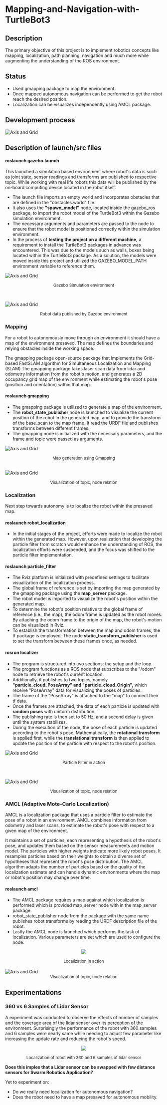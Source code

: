# Mapping-and-Navigation-with-TurtleBot3

## Description
The primary objective of this project is to implement robotics concepts like mapping, localization, path planning, navigation and much more while augmenting the understanding of the ROS environment.

## Status
- Used gmapping package to map the environment.
- Once mapped autonomous navigation can be performed to get the robot reach the desired position.
- Localization can be visualizes independently using AMCL package.

## Development process

<!-- ```mermaid
%%{init: { 'logLevel': 'debug', 'theme': 'forest', 'gitGraph': {'showBranches': true, 'mainBranchName': 'Localization'}} }%%
    gitGraph
      commit id: "roslaunch gazebo"
      branch Mapping
      checkout Mapping
      checkout Localization
      commit id: "roslaunch robot_localization" tag: "halted"
      commit id: "roslaunch particle_filter"
      commit id: "rosrun localizer"
      commit id: "rosrun teleop_keyboard"
      checkout Mapping
      branch AMCL
      checkout AMCL
      branch Navigation
      checkout Navigation
      checkout Mapping
      commit id: "roslaunch gmapping"
      commit id: "rosrun teleo_keyboard"
      commit id: "rosrun map_server"
      checkout AMCL
      commit id: "roslaunch amcl"
      commit id: "rosrun teleop_keyboard"
      checkout Navigation
      commit id: "roslaunch navigation"
      checkout Localization          
``` -->
![Axis and Grid](/images/GitGraph.png)

## Description of launch/src files

#### roslaunch gazebo.launch

This launched a simulation based environment where robot's data is such as joint state, sensor readings and transforms are published to respective topic. While working with real life robots this data will be published by the on-board computing device located in the robot itself.
- The launch file imports an empty world and incorporates obstacles that are defined in the "obstacles.world" file.
- It also uses the **"spawn_model"** node, located inside the gazebo_ros package, to import the robot model of the TurtleBot3 within the Gazebo simulation environment.
- The necessary arguments and parameters are passed to the node to ensure that the robot model is positioned correctly within the simulation environment.
- In the process of **testing the project on a different machine,** a requirement to install the TurtleBot3 packages in advance was encountered. This was due to the models such as walls, boxes being located within the TurtleBot3 package. As a solution, the models were moved inside this project and utilized the GAZEBO_MODEL_PATH environment variable to reference them.

![Axis and Grid](/images/gazebo.png)
<font size="2"><center>Gazebo Simulation environment</center></font>

<br>

![Axis and Grid](/images/gazebo_rosgraph.png)
<font size="2"><center>Robot data published by Gazebo environment</center></font>

### Mapping

For a robot to autonomously move through an environment it should have a map of the environment presaved. The map defines the boundaries and relying obstacles inside the working space. 


The gmapping package open-source package that implements the Grid-based FastSLAM algorithm for Simultaneous Localization and Mapping (SLAM).The gmapping package takes laser scan data from lidar and odometry information from the robot's motion, and generates a 2D occupancy grid map of the environment while estimating the robot's pose (position and orientation) within that map.

#### roslaunch gmapping
- The gmapping package is utilized to generate a map of the environment.
- The **robot_state_publisher** node is launched to visualize the current position of the robot in the generated map, and to provide the transform of the base_scan to the map frame. It read the URDF file and publishes transforms between different frames.
- The gmapping node is initialized with the necessary parameters, and the frame and topic were passed as arguments.

![Axis and Grid](/images/gmapping.png)

<font size="2"><center>Map generation using Gmapping </center></font>
<br>

![Axis and Grid](/images/gmapping_rosgraph.png)
<font size="2"><center>Visualization of topic, node relation </center></font>

### Localization

Next step towards autonomy is to localize the robot within the presaved map.

#### roslaunch robot_localization
- In the initial stages of the project, efforts were made to localize the robot within the generated map. However, upon realization that developing the particle filter from scratch would enhance the understanding of ROS, the localization efforts were suspended, and the focus was shifted to the particle filter implementation.

#### roslaunch particle_filter
- The Rviz platform is initialized with predefined settings to facilitate visualization of the localization process.
- The global frame of reference is set by importing the map generated by the gmapping package using the **map_server** package.
- The robot model is imported to visualize the robot's position within the generated map.
- To determine the robot's position relative to the global frame of reference (i.e., the map), the odom frame is updated as the robot moves. By attaching the odom frame to the origin of the map, the robot's motion can be visualized in Rviz.
- To establish the transformation between the map and odom frames, the tf package is employed. The node **static_transform_publisher** is used to set the transform between these frames once, as needed.

#### rosrun localizer
- The program is structured into two sections: the setup and the loop.
- The program functions as a ROS node that subscribes to the "/odom" node to retrieve the robot's current location.
- Additionally, it publishes to two topics, namely **"particle_cloud_PoseArray" and "particle_cloud_Origin",** which receive "PoseArray" data for visualizing the poses of particles.
- The frame of the "PoseArray" is attached to the "map" to connect their tf data.
- Once the frames are attached, the data of each particle is updated with **random poses** with uniform distribution.
- The publishing rate is then set to 50 Hz, and a second delay is given until the system stabilizes.
- During the execution of the node, the pose of each particle is updated according to the robot's pose. Mathematically, the **rotational transform** is applied first, while the **translational transform** is then applied to update the position of the particle with respect to the robot's position. 

![Axis and Grid](/images/particle_filter.png)
<font size="2"><center>Particle Filter in action</center></font>

<br>

![Axis and Grid](/images/particlefilter_rosgraph.png)
<font size="2"><center>Visualization of topic, node relation </center></font>

### AMCL (Adaptive Mote-Carlo Localization)


AMCL is a localization package that uses a particle filter to estimate the pose of a robot in an environment. AMCL combines information from odometry and laser scans, to estimate the robot's pose with respect to a given map of the environment. 

It maintains a set of particles, each representing a hypothesis of the robot's pose, and updates them based on the sensor measurements and motion model. The particles with higher weights indicate more likely robot poses. It resamples particles based on their weights to obtain a diverse set of hypotheses that represent the robot's pose distribution. The AMCL algorithm adapts the number of particles based on the quality of the localization estimate and can handle dynamic environments where the map or robot's position may change over time.


#### roslaunch amcl

- The AMCL package requires a map against which localization is performed which is provided map_server node with in the map_server package.
- robot_state_publisher node from the package with the same name publishes robot transforms by reading the URDF description file of the robot.
- Lastly the AMCL node is launched which performs the task of localization. Various parameters are set which are used to configure the node.

<div align="center">
<img src="/images/localization.gif">
</div>

<font size="2"><center>Localization in action </center></font>
<br>
![Axis and Grid](/images/amcl_rosgraph.png)
<font size="2"><center>Visualization of topic, node relation </center></font>

<!-- ### Navigation

#### roslaunch navigation -->

## Experimentations

### 360 vs 6 Samples of Lidar Sensor

A experiment was conducted to observe the effects of number of samples and the coverage area of the lidar sensor over its perception of the environment.
Surprisingly the performance of the robot with 360 samples and 6 samples were nearly  same while needing to adjust few parameter like increasing the update rate and reducing the robot's speed.



<div align="center">
<img src="/images/360vs6_samples.gif">
</div>

<font size="2"><center>Localization of robot with 360 and 6 samples of lidar sensor </center></font>

**Does this imples that a Lidar sensor can be swapped with few distance sensors for Swarm Robotics Application?**

Yet to experiment on:
- Do we really need localization for autonomous navigation?
- Does the robot need to have a map presaved for autonomous mobility.
